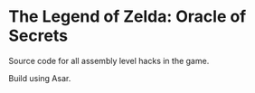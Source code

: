 # The Legend of Zelda: Oracle of Secrets

Source code for all assembly level hacks in the game.

Build using Asar.